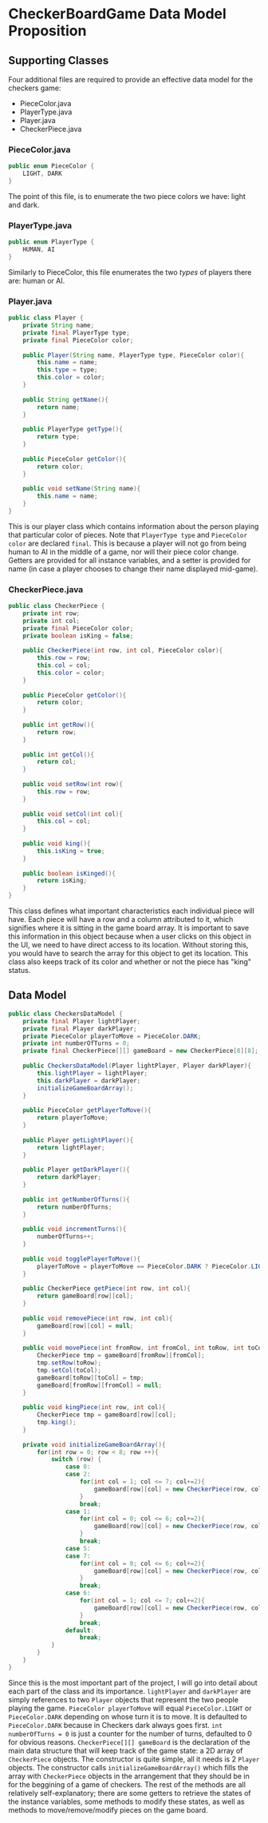 # CheckerBoardGame Data Model Proposition

## Supporting Classes
Four additional files are required to provide an effective data model for the checkers game:
* PieceColor.java
* PlayerType.java
* Player.java
* CheckerPiece.java

### PieceColor.java
```java
public enum PieceColor {
    LIGHT, DARK
}
```
The point of this file, is to enumerate the two piece colors we have: light and dark.

### PlayerType.java
```java
public enum PlayerType {
    HUMAN, AI
}
```
Similarly to PieceColor, this file enumerates the two *types* of players there are: human or AI.

### Player.java
```java
public class Player {
    private String name;
    private final PlayerType type;
    private final PieceColor color;
    
    public Player(String name, PlayerType type, PieceColor color){
        this.name = name;
        this.type = type;
        this.color = color;
    }
    
    public String getName(){
        return name;
    }
    
    public PlayerType getType(){
        return type;
    }
    
    public PieceColor getColor(){
        return color;
    }
    
    public void setName(String name){
        this.name = name;
    }
}
```
This is our player class which contains information about the person playing that particular color of pieces. Note that `PlayerType type` and `PieceColor color` are declared `final`. This is because a player will not go from being human to AI in the middle of a game, nor will their piece color change. Getters are provided for all instance variables, and a setter is provided for name (in case a player chooses to change their name displayed mid-game).

### CheckerPiece.java
```java
public class CheckerPiece {
    private int row;
    private int col;
    private final PieceColor color;
    private boolean isKing = false;
    
    public CheckerPiece(int row, int col, PieceColor color){
        this.row = row;
        this.col = col;
        this.color = color;
    }
    
    public PieceColor getColor(){
        return color;
    }
    
    public int getRow(){
        return row;
    }
    
    public int getCol(){
        return col;
    }
    
    public void setRow(int row){
        this.row = row;
    }
    
    public void setCol(int col){
        this.col = col;
    }
   
    public void king(){
        this.isKing = true;
    }
    
    public boolean isKinged(){
        return isKing;
    }
}
```
This class defines what important characteristics each individual piece will have. Each piece will have a row and a column attributed to it, which signifies where it is sitting in the game board array. It is important to save this information in this object because when a user clicks on this object in the UI, we need to have direct access to its location. Without storing this, you would have to search the array for this object to get its location. This class also keeps track of its color and whether or not the piece has "king" status.

## Data Model
```java
public class CheckersDataModel {
    private final Player lightPlayer;
    private final Player darkPlayer;
    private PieceColor playerToMove = PieceColor.DARK;
    private int numberOfTurns = 0; 
    private final CheckerPiece[][] gameBoard = new CheckerPiece[8][8];
    
    public CheckersDataModel(Player lightPlayer, Player darkPlayer){
        this.lightPlayer = lightPlayer;
        this.darkPlayer = darkPlayer;
        initializeGameBoardArray();
    }
    
    public PieceColor getPlayerToMove(){
        return playerToMove;
    }
    
    public Player getLightPlayer(){
        return lightPlayer;
    }
    
    public Player getDarkPlayer(){
        return darkPlayer;
    }
    
    public int getNumberOfTurns(){
        return numberOfTurns;
    }
    
    public void incrementTurns(){
        numberOfTurns++;
    }
    
    public void togglePlayerToMove(){
        playerToMove = playerToMove == PieceColor.DARK ? PieceColor.LIGHT : PieceColor.DARK;
    }
    
    public CheckerPiece getPiece(int row, int col){
        return gameBoard[row][col];
    }
    
    public void removePiece(int row, int col){
        gameBoard[row][col] = null;
    }
    
    public void movePiece(int fromRow, int fromCol, int toRow, int toCol){
        CheckerPiece tmp = gameBoard[fromRow][fromCol];
        tmp.setRow(toRow);
        tmp.setCol(toCol);
        gameBoard[toRow][toCol] = tmp;
        gameBoard[fromRow][fromCol] = null;
    }
    
    public void kingPiece(int row, int col){
        CheckerPiece tmp = gameBoard[row][col];
        tmp.king();
    }
    
    private void initializeGameBoardArray(){
        for(int row = 0; row < 8; row ++){
            switch (row) {
                case 0:
                case 2:
                    for(int col = 1; col <= 7; col+=2){
                        gameBoard[row][col] = new CheckerPiece(row, col, PieceColor.DARK);
                    }
                    break;
                case 1:
                    for(int col = 0; col <= 6; col+=2){
                        gameBoard[row][col] = new CheckerPiece(row, col, PieceColor.DARK);
                    }
                    break;
                case 5:
                case 7:
                    for(int col = 0; col <= 6; col+=2){
                        gameBoard[row][col] = new CheckerPiece(row, col, PieceColor.LIGHT);
                    }
                    break;
                case 6:
                    for(int col = 1; col <= 7; col+=2){
                        gameBoard[row][col] = new CheckerPiece(row, col, PieceColor.LIGHT);
                    }
                    break;
                default:
                    break;
            }
        }
    }
}
```
Since this is the most important part of the project, I will go into detail about each part of the class and its importance. `lightPlayer` and `darkPlayer` are simply references to two `Player` objects that represent the two people playing the game. `PieceColor playerToMove` will equal `PieceColor.LIGHT` or `PieceColor.DARK` depending on whose turn it is to move. It is defaulted to `PieceColor.DARK` because in Checkers dark always goes first. `int numberOfTurns = 0` is just a counter for the number of turns, defaulted to 0 for obvious reasons. `CheckerPiece[][] gameBoard` is the declaration of the main data structure that will keep track of the game state: a 2D array of `CheckerPiece` objects. The constructor is quite simple, all it needs is 2 `Player` objects. The constructor calls `initializeGameBoardArray()` which fills the array with `CheckerPiece` objects in the arrangement that they should be in for the beggining of a game of checkers. The rest of the methods are all relatively self-explanatory; there are some getters to retrieve the states of the instance variables, some methods to modify these states, as well as methods to move/remove/modify pieces on the game board. 
